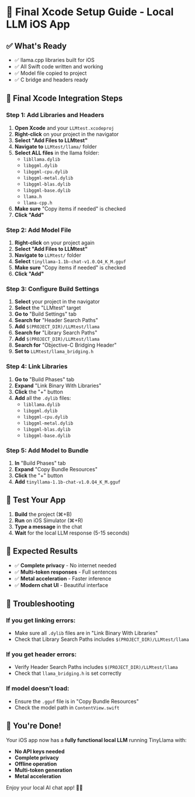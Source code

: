 # 🚀 Final Xcode Setup Guide - Local LLM iOS App

## ✅ What's Ready
- ✅ llama.cpp libraries built for iOS
- ✅ All Swift code written and working
- ✅ Model file copied to project
- ✅ C bridge and headers ready

## 📱 Final Xcode Integration Steps

### Step 1: Add Libraries and Headers
1. **Open Xcode** and your `LLMtest.xcodeproj`
2. **Right-click** on your project in the navigator
3. **Select "Add Files to LLMtest"**
4. **Navigate to** `LLMtest/llama/` folder
5. **Select ALL files** in the llama folder:
   - `libllama.dylib`
   - `libggml.dylib`
   - `libggml-cpu.dylib`
   - `libggml-metal.dylib`
   - `libggml-blas.dylib`
   - `libggml-base.dylib`
   - `llama.h`
   - `llama-cpp.h`
6. **Make sure** "Copy items if needed" is checked
7. **Click "Add"**

### Step 2: Add Model File
1. **Right-click** on your project again
2. **Select "Add Files to LLMtest"**
3. **Navigate to** `LLMtest/` folder
4. **Select** `tinyllama-1.1b-chat-v1.0.Q4_K_M.gguf`
5. **Make sure** "Copy items if needed" is checked
6. **Click "Add"**

### Step 3: Configure Build Settings
1. **Select** your project in the navigator
2. **Select** the "LLMtest" target
3. **Go to** "Build Settings" tab
4. **Search for** "Header Search Paths"
5. **Add** `$(PROJECT_DIR)/LLMtest/llama`
6. **Search for** "Library Search Paths"
7. **Add** `$(PROJECT_DIR)/LLMtest/llama`
8. **Search for** "Objective-C Bridging Header"
9. **Set to** `LLMtest/llama_bridging.h`

### Step 4: Link Libraries
1. **Go to** "Build Phases" tab
2. **Expand** "Link Binary With Libraries"
3. **Click** the "+" button
4. **Add** all the `.dylib` files:
   - `libllama.dylib`
   - `libggml.dylib`
   - `libggml-cpu.dylib`
   - `libggml-metal.dylib`
   - `libggml-blas.dylib`
   - `libggml-base.dylib`

### Step 5: Add Model to Bundle
1. **In** "Build Phases" tab
2. **Expand** "Copy Bundle Resources"
3. **Click** the "+" button
4. **Add** `tinyllama-1.1b-chat-v1.0.Q4_K_M.gguf`

## 🎯 Test Your App

1. **Build** the project (⌘+B)
2. **Run** on iOS Simulator (⌘+R)
3. **Type a message** in the chat
4. **Wait** for the local LLM response (5-15 seconds)

## 🎉 Expected Results

- ✅ **Complete privacy** - No internet needed
- ✅ **Multi-token responses** - Full sentences
- ✅ **Metal acceleration** - Faster inference
- ✅ **Modern chat UI** - Beautiful interface

## 🔧 Troubleshooting

### If you get linking errors:
- Make sure all `.dylib` files are in "Link Binary With Libraries"
- Check that Library Search Paths includes `$(PROJECT_DIR)/LLMtest/llama`

### If you get header errors:
- Verify Header Search Paths includes `$(PROJECT_DIR)/LLMtest/llama`
- Check that `llama_bridging.h` is set correctly

### If model doesn't load:
- Ensure the `.gguf` file is in "Copy Bundle Resources"
- Check the model path in `ContentView.swift`

## 🚀 You're Done!

Your iOS app now has a **fully functional local LLM** running TinyLlama with:
- **No API keys needed**
- **Complete privacy**
- **Offline operation**
- **Multi-token generation**
- **Metal acceleration**

Enjoy your local AI chat app! 🤖✨ 